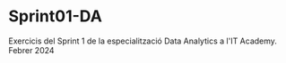 # Sprint01-DA
Exercicis del Sprint 1 de la especialització Data Analytics a l'IT Academy.
Febrer 2024
